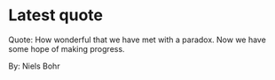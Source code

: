 # Latest quote 

Quote: How wonderful that we have met with a paradox. Now we have some hope of making progress. 

By: Niels Bohr